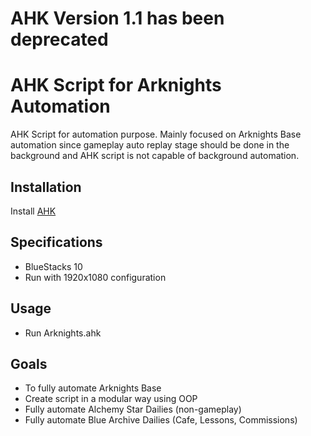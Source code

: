 # AHK Version 1.1 has been deprecated

# AHK Script for Arknights Automation

AHK Script for automation purpose. Mainly focused on Arknights Base automation since gameplay auto replay stage should be done in the background and AHK script is not capable of background automation.

## Installation

Install [AHK](https://www.autohotkey.com/)

## Specifications

- BlueStacks 10
- Run with 1920x1080 configuration

## Usage

- Run Arknights.ahk

## Goals
- To fully automate Arknights Base 
- Create script in a modular way using OOP
- Fully automate Alchemy Star Dailies (non-gameplay)
- Fully automate Blue Archive Dailies (Cafe, Lessons, Commissions)
